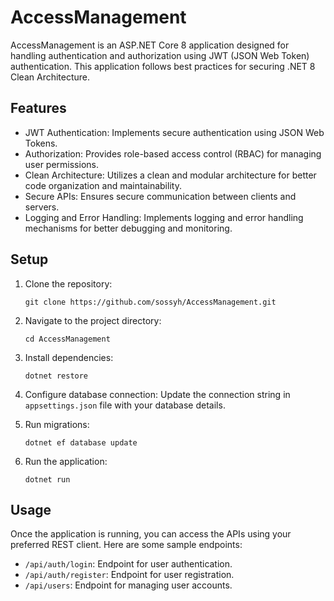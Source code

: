 
# AccessManagement

AccessManagement is an ASP.NET Core 8 application designed for handling authentication and authorization using JWT (JSON Web Token) authentication. This application follows best practices for securing .NET 8 Clean Architecture.

## Features

- JWT Authentication: Implements secure authentication using JSON Web Tokens.
- Authorization: Provides role-based access control (RBAC) for managing user permissions.
- Clean Architecture: Utilizes a clean and modular architecture for better code organization and maintainability.
- Secure APIs: Ensures secure communication between clients and servers.
- Logging and Error Handling: Implements logging and error handling mechanisms for better debugging and monitoring.

## Setup

1. Clone the repository:
   
       git clone https://github.com/sossyh/AccessManagement.git
  

2. Navigate to the project directory:
   
       cd AccessManagement
   

3. Install dependencies:
   
       dotnet restore
   

4. Configure database connection:
   Update the connection string in `appsettings.json` file with your database details.

5. Run migrations:
   
       dotnet ef database update
   

6. Run the application:
   
       dotnet run
   

## Usage

Once the application is running, you can access the APIs using your preferred REST client. Here are some sample endpoints:

- `/api/auth/login`: Endpoint for user authentication.
- `/api/auth/register`: Endpoint for user registration.
- `/api/users`: Endpoint for managing user accounts.
